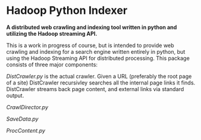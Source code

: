 Hadoop Python Indexer
=====================


**A distributed web crawling and indexing tool written in python and utilizing the Hadoop streaming API.**


This is a work in progress of course, but is intended to provide web crawling and indexing for a search engine written entirely in python,
but using the Hadoop Streaming API for distributed processing.  This package consists of three major components:

*DistCrawler.py* is the actual crawler.  Given a URL (preferably the root page of a site) DistCrawler recursivley searches all the internal page links it finds.
DistCrawler streams back page content, and external links via standard output.

*CrawlDirector.py*

*SaveData.py*

*ProcContent.py*
